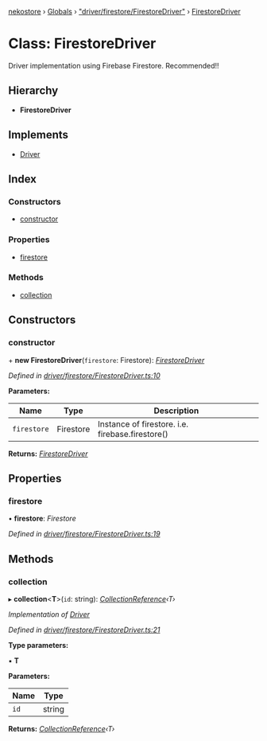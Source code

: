 [nekostore](../README.md) › [Globals](../globals.md) › ["driver/firestore/FirestoreDriver"](../modules/_driver_firestore_firestoredriver_.md) › [FirestoreDriver](_driver_firestore_firestoredriver_.firestoredriver.md)

# Class: FirestoreDriver

Driver implementation using Firebase Firestore. Recommended!!

## Hierarchy

* **FirestoreDriver**

## Implements

* [Driver](../interfaces/_driver_.driver.md)

## Index

### Constructors

* [constructor](_driver_firestore_firestoredriver_.firestoredriver.md#constructor)

### Properties

* [firestore](_driver_firestore_firestoredriver_.firestoredriver.md#firestore)

### Methods

* [collection](_driver_firestore_firestoredriver_.firestoredriver.md#collection)

## Constructors

###  constructor

\+ **new FirestoreDriver**(`firestore`: Firestore): *[FirestoreDriver](_driver_firestore_firestoredriver_.firestoredriver.md)*

*Defined in [driver/firestore/FirestoreDriver.ts:10](https://github.com/esnya/nekostore/blob/master/src/driver/firestore/FirestoreDriver.ts#L10)*

**Parameters:**

Name | Type | Description |
------ | ------ | ------ |
`firestore` | Firestore | Instance of firestore. i.e. firebase.firestore()  |

**Returns:** *[FirestoreDriver](_driver_firestore_firestoredriver_.firestoredriver.md)*

## Properties

###  firestore

• **firestore**: *Firestore*

*Defined in [driver/firestore/FirestoreDriver.ts:19](https://github.com/esnya/nekostore/blob/master/src/driver/firestore/FirestoreDriver.ts#L19)*

## Methods

###  collection

▸ **collection**<**T**>(`id`: string): *[CollectionReference](../interfaces/_collectionreference_.collectionreference.md)‹T›*

*Implementation of [Driver](../interfaces/_driver_.driver.md)*

*Defined in [driver/firestore/FirestoreDriver.ts:21](https://github.com/esnya/nekostore/blob/master/src/driver/firestore/FirestoreDriver.ts#L21)*

**Type parameters:**

▪ **T**

**Parameters:**

Name | Type |
------ | ------ |
`id` | string |

**Returns:** *[CollectionReference](../interfaces/_collectionreference_.collectionreference.md)‹T›*
